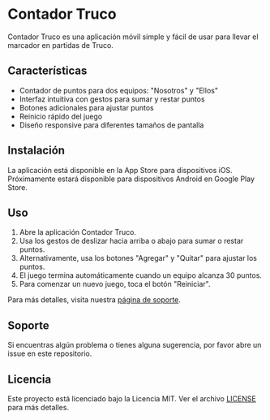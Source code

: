 # Contador Truco

Contador Truco es una aplicación móvil simple y fácil de usar para llevar el marcador en partidas de Truco.

## Características

- Contador de puntos para dos equipos: "Nosotros" y "Ellos"
- Interfaz intuitiva con gestos para sumar y restar puntos
- Botones adicionales para ajustar puntos
- Reinicio rápido del juego
- Diseño responsive para diferentes tamaños de pantalla

## Instalación

La aplicación está disponible en la App Store para dispositivos iOS. Próximamente estará disponible para dispositivos Android en Google Play Store.

## Uso

1. Abre la aplicación Contador Truco.
2. Usa los gestos de deslizar hacia arriba o abajo para sumar o restar puntos.
3. Alternativamente, usa los botones "Agregar" y "Quitar" para ajustar los puntos.
4. El juego termina automáticamente cuando un equipo alcanza 30 puntos.
5. Para comenzar un nuevo juego, toca el botón "Reiniciar".

Para más detalles, visita nuestra [página de soporte](https://yourusername.github.io/contador-truco).

## Soporte

Si encuentras algún problema o tienes alguna sugerencia, por favor abre un issue en este repositorio.

## Licencia

Este proyecto está licenciado bajo la Licencia MIT. Ver el archivo [LICENSE](LICENSE) para más detalles.
